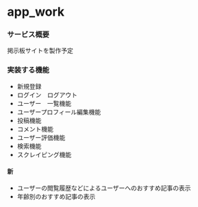 # app_work

### サービス概要
掲示板サイトを製作予定

### 実装する機能
- 新規登録
- ログイン　ログアウト
- ユーザー　一覧機能
- ユーザープロフィール編集機能
- 投稿機能
- コメント機能
- ユーザー評価機能
- 検索機能
- スクレイピング機能
#### 新
- ユーザーの閲覧履歴などによるユーザーへのおすすめ記事の表示
- 年齢別のおすすめ記事の表示
